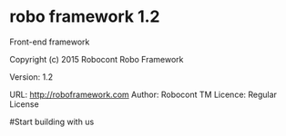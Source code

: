 # robo framework 1.2
Front-end framework


Copyright (c) 2015 Robocont
Robo Framework

Version: 1.2

URL: http://roboframework.com
Author: Robocont TM
Licence: Regular License

#Start  building with us
